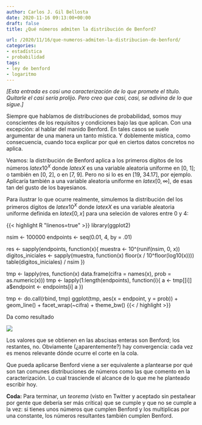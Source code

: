 ```yaml
---
author: Carlos J. Gil Bellosta
date: 2020-11-16 09:13:00+00:00
draft: false
title: ¿Qué números admiten la distribución de Benford?

url: /2020/11/16/que-numeros-admiten-la-distribucion-de-benford/
categories:
- estadística
- probabilidad
tags:
- ley de benford
- logaritmo
---
```


_[Esta entrada es casi una caracterización de lo que promete el título. Quitarle el casi sería prolijo. Pero creo que casi, casi, se adivina de lo que sigue.]_

Siempre que hablamos de distribuciones de probabilidad, somos muy conscientes de los requisitos y condiciones bajo las que aplican. Con una excepción: al hablar del manido Benford. En tales casos se suele argumentar de una manera un tanto mística. Y doblemente mística, como consecuencia, cuando toca explicar por qué en ciertos datos concretos no aplica.

Veamos: la distribución de Benford aplica a los primeros dígitos de los números $latex 10^X$ donde $latex X$ es una variable aleatoria uniforme en [0, 1]; o también en [0, 2], o en [7, 9]. Pero no si lo es en [19, 34.17], por ejemplo. Aplicaría también a una variable aleatoria uniforme en $latex [0, \infty]$, de esas tan del gusto de los bayesianos.

Para ilustrar lo que ocurre realmente, simulemos la distribución del los primeros dígitos de $latex 10^X$ donde $latex X$ es una variable aleatoria uniforme definida en $latex [0, x]$ para una seleción de valores entre 0 y 4:

{{< highlight R "linenos=true" >}}
library(ggplot2)

nsim <- 100000
endpoints <- seq(0.01, 4, by = .01)

res <- sapply(endpoints, function(x){
    muestra <- 10^(runif(nsim, 0, x))
    digitos_iniciales <- sapply(muestra,
      function(x) floor(x / 10^floor(log10(x))))
    table(digitos_iniciales) / nsim
})

tmp <- lapply(res, function(x)
  data.frame(cifra = names(x),
              prob = as.numeric(x)))
tmp <- lapply(1:length(endpoints), function(i){
    a <- tmp[[i]]
    a$endpoint <- endpoints[i]
    a
})

tmp <- do.call(rbind, tmp)
ggplot(tmp, aes(x = endpoint, y = prob)) +
  geom_line() +
  facet_wrap(~cifra) +
  theme_bw()
{{< / highlight >}}

Da como resultado

![](/wp-uploads/2020/11/distribucion_benford.png#center)

Los valores que se obtienen en las abscisas enteras son Benford; los restantes, no. Obviamente (¿aparentemente?) hay convergencia: cada vez es menos relevante dónde ocurre el corte en la cola.

Que pueda aplicarse Benford viene a ser equivalente a plantearse por qué son tan comunes distribuciones de números como las que comento en la caracterización. Lo cual trasciende el alcance de lo que me he planteado escribir hoy.

**Coda:** Para terminar, un _teorema_ (visto en Twitter y aceptado sin pestañear por gente que debería ser más crítica) que se cumple y que no se cumple a la vez: si tienes unos números que cumplen Benford y los multiplicas por una constante, los números resultantes también cumplen Benford.